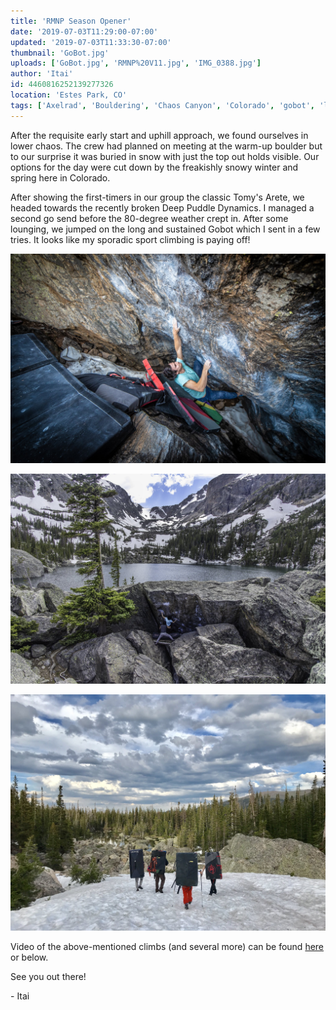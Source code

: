 ```yaml
---
title: 'RMNP Season Opener'
date: '2019-07-03T11:29:00-07:00'
updated: '2019-07-03T11:33:30-07:00'
thumbnail: 'GoBot.jpg'
uploads: ['GoBot.jpg', 'RMNP%20V11.jpg', 'IMG_0388.jpg']
author: 'Itai'
id: 4460816252139277326
location: 'Estes Park, CO'
tags: ['Axelrad', 'Bouldering', 'Chaos Canyon', 'Colorado', 'gobot', 'lower', 'Mountain', 'park', 'RMNP', 'v11']
---
```


After the requisite early start and uphill approach, we found ourselves in lower chaos. The crew had planned on meeting at the warm-up boulder but to our surprise it was buried in snow with just the top out holds visible. Our options for the day were cut down by the freakishly snowy winter and spring here in Colorado.

After showing the first-timers in our group the classic Tomy's Arete, we headed towards the recently broken Deep Puddle Dynamics. I managed a second go send before the 80-degree weather crept in. After some lounging, we jumped on the long and sustained Gobot which I sent in a few tries. It looks like my sporadic sport climbing is paying off!

![The lower section of Gobot (V11). Photo by Coleman Becker.](uploads/GoBot.jpg)

![The upper section of Gobot (V11). Photo by Coleman Becker.](uploads/RMNP%20V11.jpg)

![Hiking out over the heavy snowpack.](uploads/IMG_0388.jpg)

Video of the above-mentioned climbs (and several more) can be found [here](https://www.youtube.com/watch?v=lAHHoMg1xf8) or below.

See you out there!

\- Itai
